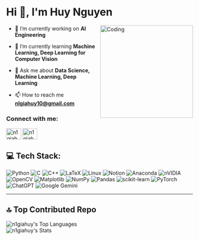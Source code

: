 # Hi 👋, I'm Huy Nguyen
<img align="right" alt="Coding" width="250" src="https://media.tenor.com/6JptszQgCnkAAAAi/text-work.gif">

- 🔭 I’m currently working on **AI Engineering**

- 🌱 I’m currently learning **Machine Learning, Deep Learning for Computer Vision**

- 💬 Ask me about **Data Science, Machine Learning, Deep Learning**

- 📫 How to reach me **nlgiahuy10@gmail.com**

<h3 align="left">Connect with me:</h3>
<p align="left">
<a href="https://linkedin.com/in/n1giahuy" target="blank"><img align="center" src="https://raw.githubusercontent.com/rahuldkjain/github-profile-readme-generator/master/src/images/icons/Social/linked-in-alt.svg" alt="n1giahuy" height="30" width="40" /></a>
<a href="https://fb.com/n1giahuy" target="blank"><img align="center" src="https://raw.githubusercontent.com/rahuldkjain/github-profile-readme-generator/master/src/images/icons/Social/facebook.svg" alt="n1giahuy" height="30" width="40" /></a>
</p>



## 💻 Tech Stack:
![Python](https://img.shields.io/badge/python-3670A0?style=for-the-badge&logo=python&logoColor=ffdd54)
![C](https://img.shields.io/badge/c-%2300599C.svg?style=for-the-badge&logo=c&logoColor=white)
![C++](https://img.shields.io/badge/c++-%2300599C.svg?style=for-the-badge&logo=c%2B%2B&logoColor=white) 
![LaTeX](https://img.shields.io/badge/latex-%23008080.svg?style=for-the-badge&logo=latex&logoColor=white) 
![Linux](https://img.shields.io/badge/Linux-FCC624?style=for-the-badge&logo=linux&logoColor=black)
![Notion](https://img.shields.io/badge/Notion-%23000000.svg?style=for-the-badge&logo=notion&logoColor=white)
![Anaconda](https://img.shields.io/badge/Anaconda-%2344A833.svg?style=for-the-badge&logo=anaconda&logoColor=white) 
![nVIDIA](https://img.shields.io/badge/cuda-000000.svg?style=for-the-badge&logo=nVIDIA&logoColor=green)
![OpenCV](https://img.shields.io/badge/opencv-%23white.svg?style=for-the-badge&logo=opencv&logoColor=white)
![Matplotlib](https://img.shields.io/badge/Matplotlib-%23ffffff.svg?style=for-the-badge&logo=Matplotlib&logoColor=black) 
![NumPy](https://img.shields.io/badge/numpy-%23013243.svg?style=for-the-badge&logo=numpy&logoColor=white) 
![Pandas](https://img.shields.io/badge/pandas-%23150458.svg?style=for-the-badge&logo=pandas&logoColor=white) 
![scikit-learn](https://img.shields.io/badge/scikit--learn-%23F7931E.svg?style=for-the-badge&logo=scikit-learn&logoColor=white) 
![PyTorch](https://img.shields.io/badge/PyTorch-%23EE4C2C.svg?style=for-the-badge&logo=PyTorch&logoColor=white)
![ChatGPT](https://img.shields.io/badge/chatGPT-74aa9c?style=for-the-badge&logo=openai&logoColor=white)
![Google Gemini](https://img.shields.io/badge/google%20gemini-8E75B2?style=for-the-badge&logo=google%20gemini&logoColor=white)

---
## 🔝 Top Contributed Repo

![n1giahuy's Top Languages](https://github-readme-stats.vercel.app/api/top-langs/?username=n1giahuy&theme=tokyonight&show_icons=true&hide_border=true&layout=compact) <br>
![n1giahuy's Stats](https://github-readme-stats.vercel.app/api?username=n1giahuy&theme=tokyonight&show_icons=true&hide_border=true&count_private=true)


